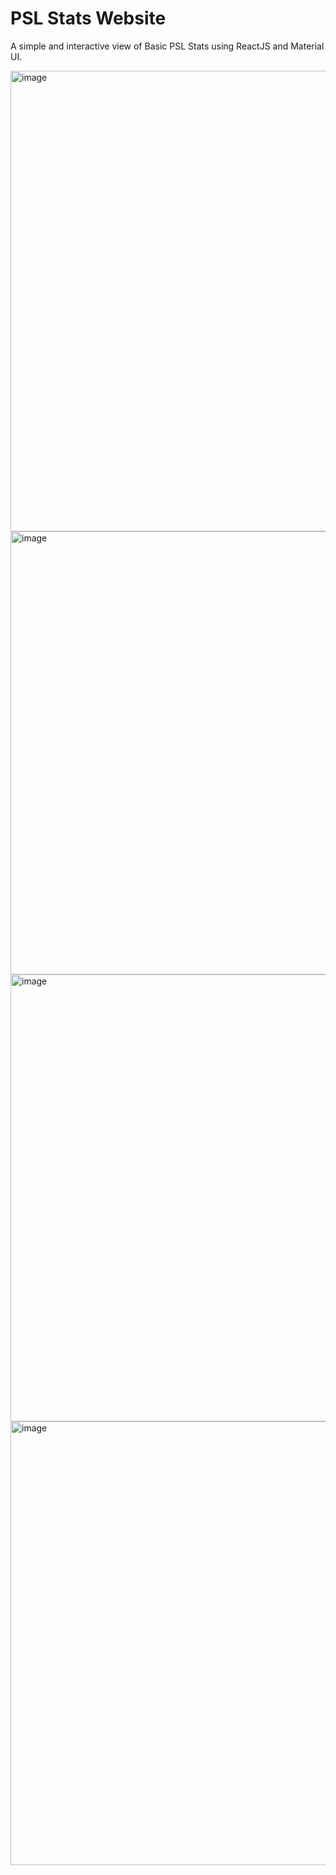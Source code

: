 # PSL Stats Website

A simple and interactive view of Basic PSL Stats using ReactJS and Material UI.


<img width="1599" height="737" alt="image" src="https://github.com/user-attachments/assets/dc03abc5-1248-4395-8316-ea1529ed1968" />

<img width="1593" height="709" alt="image" src="https://github.com/user-attachments/assets/bfb30db0-e102-4472-af25-d18cad554642" />

<img width="1591" height="715" alt="image" src="https://github.com/user-attachments/assets/dd0b6925-096d-4648-b7da-9756395d4986" />

<img width="1595" height="710" alt="image" src="https://github.com/user-attachments/assets/0da319b7-51c6-4445-aabc-815f8dd62a0c" />



